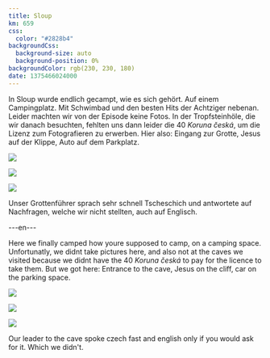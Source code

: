```yaml
---
title: Sloup
km: 659
css:
  color: "#2828b4"
backgroundCss:
  background-size: auto
  background-position: 0%
backgroundColor: rgb(230, 230, 180)
date: 1375466024000
---
```


In Sloup wurde endlich gecampt, wie es sich gehört. Auf einem Campingplatz. Mit Schwimbad und den besten Hits der Achtziger nebenan. Leider machten wir von der Episode keine Fotos. In der Tropfsteinhöle, die wir danach besuchten, fehlten uns dann leider die 40 _Koruna česká_, um die Lizenz zum Fotografieren zu erwerben. Hier also: Eingang zur Grotte, Jesus auf der Klippe, Auto auf dem Parkplatz.

![](IMG_2241)

![](IMG_2244)

![](IMG_2245)

Unser Grottenführer sprach sehr schnell Tscheschich und antwortete auf Nachfragen, welche wir nicht stellten, auch auf Englisch.

---en---

Here we finally camped how youre supposed to camp, on a camping space. Unfortunatly, we didnt take pictures here, and also not at the caves we visited because we didnt have the 40 _Koruna česká_ to pay for the licence to take them. But we got here: Entrance to the cave, Jesus on the cliff, car on the parking space.

![](IMG_2241)

![](IMG_2244)

![](IMG_2245)

Our leader to the cave spoke czech fast and english only if you would ask for it. Which we didn't.
